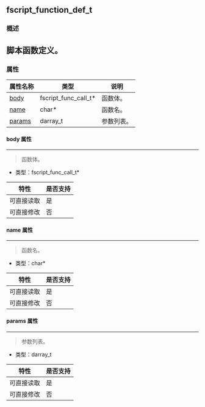 ## fscript\_function\_def\_t
### 概述
脚本函数定义。
----------------------------------
### 属性
<p id="fscript_function_def_t_properties">

| 属性名称 | 类型 | 说明 | 
| -------- | ----- | ------------ | 
| <a href="#fscript_function_def_t_body">body</a> | fscript\_func\_call\_t* | 函数体。 |
| <a href="#fscript_function_def_t_name">name</a> | char* | 函数名。 |
| <a href="#fscript_function_def_t_params">params</a> | darray\_t | 参数列表。 |
#### body 属性
-----------------------
> <p id="fscript_function_def_t_body">函数体。

* 类型：fscript\_func\_call\_t*

| 特性 | 是否支持 |
| -------- | ----- |
| 可直接读取 | 是 |
| 可直接修改 | 否 |
#### name 属性
-----------------------
> <p id="fscript_function_def_t_name">函数名。

* 类型：char*

| 特性 | 是否支持 |
| -------- | ----- |
| 可直接读取 | 是 |
| 可直接修改 | 否 |
#### params 属性
-----------------------
> <p id="fscript_function_def_t_params">参数列表。

* 类型：darray\_t

| 特性 | 是否支持 |
| -------- | ----- |
| 可直接读取 | 是 |
| 可直接修改 | 否 |
